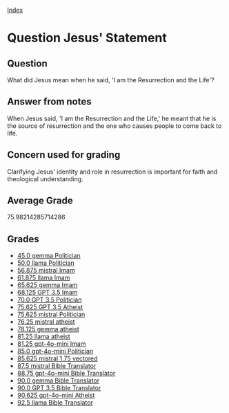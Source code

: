 
[Index](../../index.md)
# Question Jesus' Statement
## Question
What did Jesus mean when he said, 'I am the Resurrection and the Life'?

## Answer from notes
When Jesus said, 'I am the Resurrection and the Life,' he meant that he is the source of resurrection and the one who causes people to come back to life.

## Concern used for grading
Clarifying Jesus' identity and role in resurrection is important for faith and theological understanding.

## Average Grade
75.98214285714286

## Grades
 * [45.0 gemma Politician](../answers/gemma_Politician/Jesus__Statement.md)
 * [50.0 llama Politician](../answers/llama_Politician/Jesus__Statement.md)
 * [56.875 mistral Imam](../answers/mistral_Imam/Jesus__Statement.md)
 * [61.875 llama Imam](../answers/llama_Imam/Jesus__Statement.md)
 * [65.625 gemma Imam](../answers/gemma_Imam/Jesus__Statement.md)
 * [68.125 GPT 3.5 Imam](../answers/GPT_3.5_Imam/Jesus__Statement.md)
 * [70.0 GPT 3.5 Politician](../answers/GPT_3.5_Politician/Jesus__Statement.md)
 * [75.625 GPT 3.5 Atheist](../answers/GPT_3.5_Atheist/Jesus__Statement.md)
 * [75.625 mistral Politician](../answers/mistral_Politician/Jesus__Statement.md)
 * [76.25 mistral atheist](../answers/mistral_atheist/Jesus__Statement.md)
 * [78.125 gemma atheist](../answers/gemma_atheist/Jesus__Statement.md)
 * [81.25 llama atheist](../answers/llama_atheist/Jesus__Statement.md)
 * [81.25 gpt-4o-mini Imam](../answers/gpt-4o-mini_Imam/Jesus__Statement.md)
 * [85.0 gpt-4o-mini Politician](../answers/gpt-4o-mini_Politician/Jesus__Statement.md)
 * [85.625 mistral 1.75 vectored](../answers/mistral_1.75_vectored/Jesus__Statement.md)
 * [87.5 mistral Bible Translator](../answers/mistral_Bible_Translator/Jesus__Statement.md)
 * [88.75 gpt-4o-mini Bible Translator](../answers/gpt-4o-mini_Bible_Translator/Jesus__Statement.md)
 * [90.0 gemma Bible Translator](../answers/gemma_Bible_Translator/Jesus__Statement.md)
 * [90.0 GPT 3.5 Bible Translator](../answers/GPT_3.5_Bible_Translator/Jesus__Statement.md)
 * [90.625 gpt-4o-mini Atheist](../answers/gpt-4o-mini_Atheist/Jesus__Statement.md)
 * [92.5 llama Bible Translator](../answers/llama_Bible_Translator/Jesus__Statement.md)
